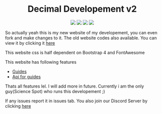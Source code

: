 <div align="center">
  <h1>Decimal Developement v2</h1>
  <div>
    <a href="https://github.com/Scientific-Guy/decimaldev/"><img src="http://img.shields.io/github/languages/count/scientific-guy/decimaldev?style=for-the-badge"></a>
    <a href="https://github.com/Scientific-Guy/decimaldev/"><img src="http://img.shields.io/github/repo-size/scientific-guy/decimaldev?style=for-the-badge"></a>
    <a href="https://github.com/Scientific-Guy/decimaldev/"><img src="http://img.shields.io/github/license/scientific-guy/decimaldev?style=for-the-badge"></a>
    <a href="https://repl.it/github/Scientific-Guy/decimaldev/"><img src="https://img.shields.io/badge/Fork-repl.it-7298da?style=for-the-badge"></a>
  </div>
</div>

So actually yeah this is my new website of my developement, you can even fork and make changes to it. 
The old website codes also available. You can view it by clicking it [here](https://github.com/Scientific-Guy/decimaldev-old)

This website css is half dependent on Bootstrap 4 and FontAwesome

This website has following features
- [Guides](https://decimaldev.xyz/guides)
- [Api for guides](https://decimaldev.xyz/guides/decimal-guides-api) 

Thats all features lel. I will add more in future.
Currently i am the only guy(Science Spot) who runs this developement ;)

If any issues report it in issues tab.
You also join our Discord Server by clicking [here](https://discord.gg/FrduEZd)
